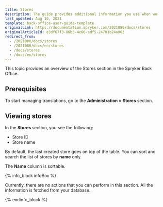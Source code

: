 ```yaml
---
title: Stores
description: The guide provides additional information you use when working with stores in the Back Office.
last_updated: Aug 10, 2021
template: back-office-user-guide-template
originalLink: https://documentation.spryker.com/2021080/docs/stores
originalArticleId: e3df67f3-86b5-4c66-adf5-24701b24a003
redirect_from:
  - /2021080/docs/stores
  - /2021080/docs/en/stores
  - /docs/stores
  - /docs/en/stores
---
```


This topic provides an overview of the Stores section in the Spryker Back Office.

## Prerequisites

To start managing translations, go to the **Administration&nbsp;<span aria-label="and then">></span> Stores** section.

## Viewing stores

In the **Stores** section, you see the following:
* Store ID
* Store name

By default, the last created store goes on top of the table. You can sort and search the list of stores by **name** only.

The **Name** column is sortable.

{% info_block infoBox %}

Currently, there are no actions that you can perform in this section. All the information is fetched from your database.

{% endinfo_block %}

